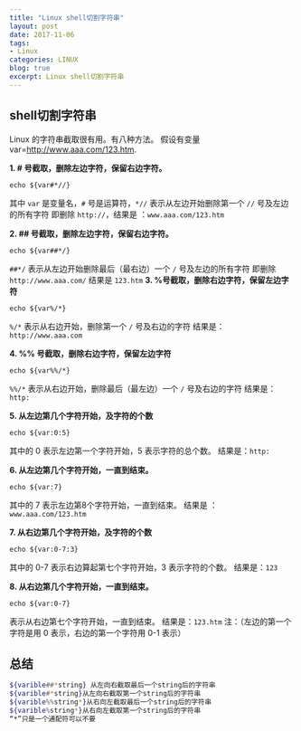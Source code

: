 ```yaml
---
title: "Linux shell切割字符串"
layout: post
date: 2017-11-06
tags:
- Linux
categories: LINUX
blog: true
excerpt: Linux shell切割字符串
---
```


## shell切割字符串
Linux 的字符串截取很有用。有八种方法。
假设有变量 var=http://www.aaa.com/123.htm.

**1. # 号截取，删除左边字符，保留右边字符。**

`echo ${var#*//}`

其中 `var` 是变量名，`#` 号是运算符，`*//` 表示从左边开始删除第一个 `//` 号及左边的所有字符
即删除 `http://`，结果是 ：`www.aaa.com/123.htm`

**2. ## 号截取，删除左边字符，保留右边字符。**

`echo ${var##*/}`

`##*/` 表示从左边开始删除最后（最右边）一个 `/` 号及左边的所有字符
即删除 `http://www.aaa.com/`
结果是 `123.htm`
**3. %号截取，删除右边字符，保留左边字符**

`echo ${var%/*}`

`%/*` 表示从右边开始，删除第一个 `/` 号及右边的字符
结果是：`http://www.aaa.com`

**4. %% 号截取，删除右边字符，保留左边字符**

`echo ${var%%/*}`

`%%/*` 表示从右边开始，删除最后（最左边）一个 `/` 号及右边的字符
结果是：`http:`

**5. 从左边第几个字符开始，及字符的个数**

`echo ${var:0:5}`

其中的 0 表示左边第一个字符开始，5 表示字符的总个数。
结果是：`http:`

**6. 从左边第几个字符开始，一直到结束。**

`echo ${var:7}`

其中的 7 表示左边第8个字符开始，一直到结束。
结果是 ：`www.aaa.com/123.htm`

**7. 从右边第几个字符开始，及字符的个数**

`echo ${var:0-7:3}`

其中的 0-7 表示右边算起第七个字符开始，3 表示字符的个数。
结果是：`123`

**8. 从右边第几个字符开始，一直到结束。**

`echo ${var:0-7}`

表示从右边第七个字符开始，一直到结束。
结果是：`123.htm`
注：（左边的第一个字符是用 0 表示，右边的第一个字符用 0-1 表示）


## 总结

```bash
${varible##*string} 从左向右截取最后一个string后的字符串
${varible#*string}从左向右截取第一个string后的字符串
${varible%%string*}从右向左截取最后一个string后的字符串
${varible%string*}从右向左截取第一个string后的字符串
“*”只是一个通配符可以不要
```
